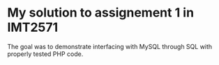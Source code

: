 # My solution to assignement 1 in IMT2571

The goal was to demonstrate interfacing with MySQL through SQL with properly tested PHP code.
